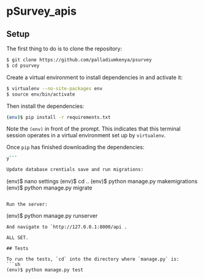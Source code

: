 # pSurvey_apis

## Setup

The first thing to do is to clone the repository:

```sh
$ git clone https://github.com/palladiumkenya/psurvey
$ cd psurvey
```

Create a virtual environment to install dependencies in and activate it:

```sh
$ virtualenv --no-site-packages env
$ source env/bin/activate
```

Then install the dependencies:

```sh
(env)$ pip install -r requirements.txt
```
Note the `(env)` in front of the prompt. This indicates that this terminal
session operates in a virtual environment set up by `virtualenv`.

Once `pip` has finished downloading the dependencies:
```sh
y```

Update database crentials save and run migrations:
```
(env)$ nano settings
(env)$ cd ..
(env)$ python manage.py makemigrations
(env)$ python manage.py migrate
```

Run the server:
```
(env)$ python manage.py runserver
```
And navigate to `http://127.0.0.1:8000/api .

ALL SET.

## Tests

To run the tests, `cd` into the directory where `manage.py` is:
```sh
(env)$ python manage.py test
```
